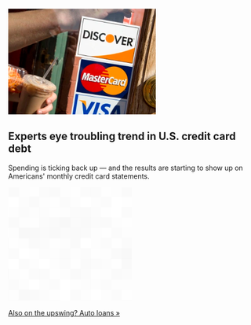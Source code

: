 
![Experts eye troubling trend in U.S. credit card debt](./20210928055850.png)
## Experts eye troubling trend in U.S. credit card debt

Spending is ticking back up — and the results are starting to show up on Americans' monthly credit card statements.

![pic](../square_bg.png)

[Also on the upswing? Auto loans »](https://www.yahoo.com/finance/news/americans-spend-credit-card-debt-040000728.html)
